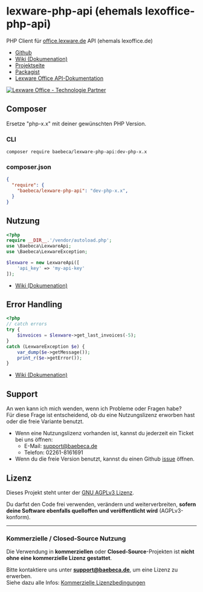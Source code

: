 # lexware-php-api (ehemals lexoffice-php-api)
PHP Client für [office.lexware.de](https://www.awin1.com/cread.php?awinmid=13787&awinaffid=635216&ued=https%3A%2F%2Foffice.lexware.de) API (ehemals lexoffice.de)

- [Github](https://github.com/Baebeca-Solutions/lexware-php-api)
- [Wiki (Dokumenation)](https://wiki.baebeca.de/index.php?title=lexware-php-api)
- [Projektseite](https://www.baebeca.de/softwareentwicklung/lexware-php-client/)
- [Packagist](https://packagist.org/packages/baebeca/lexware-php-api)
- [Lexware Office API-Dokumentation](https://developers.lexware.io)

[![Lexware Office - Technologie Partner](https://www.baebeca.de/wp-content/uploads/2024/09/Lexware-Office_TP_Badge_rgb-1-300x199.png)](https://www.awin1.com/cread.php?awinmid=13787&awinaffid=635216&ued=https%3A%2F%2Foffice.lexware.de)

## Composer
Ersetze "php-x.x" mit deiner gewünschten PHP Version.
 
### CLI
```composer require baebeca/lexware-php-api:dev-php-x.x```

### composer.json
```json
{
  "require": {
    "baebeca/lexware-php-api": "dev-php-x.x",
  }
}
```

## Nutzung

```PHP
<?php
require __DIR__.'/vendor/autoload.php';
use \Baebeca\LexwareApi;
use \Baebeca\LexwareException;

$lexware = new LexwareApi([
    'api_key' => 'my-api-key'
]);
```
- [Wiki (Dokumenation)](https://wiki.baebeca.de/index.php?title=lexware-php-api)

## Error Handling

```PHP
<?php 
// catch errors
try {
    $invoices = $lexware->get_last_invoices(-5);
}
catch (LexwareException $e) {
    var_dump($e->getMessage());
    print_r($e->getError());
}
```

- [Wiki (Dokumenation)](https://wiki.baebeca.de/index.php?title=lexware-php-api)

## Support
An wen kann ich mich wenden, wenn ich Probleme oder Fragen habe?<br>
Für diese Frage ist entscheidend, ob du eine Nutzungslizenz erworben hast oder die freie Variante benutzt.

* Wenn eine Nutzungslizenz vorhanden ist, kannst du jederzeit ein Ticket bei uns öffnen:
  * E-Mail: support@baebeca.de
  * Telefon: 02261-8161691
* Wenn du die freie Version benutzt, kannst du einen Github [issue](https://github.com/Baebeca-Solutions/lexware-php-api/issues) öffnen.

## Lizenz
Dieses Projekt steht unter der [GNU AGPLv3 Lizenz](./LICENSE_DE.txt).

Du darfst den Code frei verwenden, verändern und weiterverbreiten, **sofern deine Software ebenfalls quelloffen und veröffentlicht wird** (AGPLv3-konform).

---

### Kommerzielle / Closed-Source Nutzung

Die Verwendung in **kommerziellen** oder **Closed-Source**-Projekten ist **nicht ohne eine kommerzielle Lizenz gestattet**.

Bitte kontaktiere uns unter **support@baebeca.de**, um eine Lizenz zu erwerben.  
Siehe dazu alle Infos: [Kommerzielle Lizenzbedingungen](./LICENSE-commercial_DE.md)